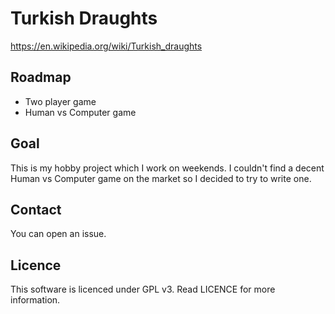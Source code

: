 # Turkish Draughts

https://en.wikipedia.org/wiki/Turkish_draughts

## Roadmap

- Two player game
- Human vs Computer game

## Goal

This is my hobby project which I work on weekends. I couldn't find a decent Human vs Computer game on the market so I decided to try to write one.

## Contact

You can open an issue.

## Licence

This software is licenced under GPL v3. Read LICENCE for more information.
